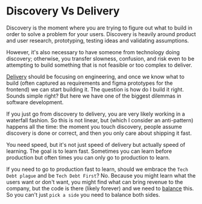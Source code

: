 # Discovery Vs Delivery

Discovery is the moment where you are trying to figure out what to build in order to solve a problem for your users. Discovery is heavily around product and user research, prototyping, testing ideas and validating assumptions.

However, it's also necessary to have someone from technology doing discovery; otherwise, you transfer slowness, confusion, and risk even to be attempting to build something that is not feasible or too complex to deliver.

[Delivery](https://diego-pacheco.blogspot.com/2020/02/multi-track-agile-with-tta.html) should be focusing on engineering, and once we know what to build (often captured as requirements and figma prototypes for the frontend) we can start building it. The question is how do I build it right. Sounds simple right? But here we have one of the biggest dilemmas in software development.

If you just go from discovery to delivery, you are very likely working in a waterfall fashion. So this is not linear, but (which I consider an anti-pattern) happens all the time: the moment you touch discovery, people assume discovery is done or correct, and then you only care about shipping it fast.

You need speed, but it's not just speed of delivery but actually speed of learning. The goal is to learn fast. Sometimes you can learn before production but often times you can only go to production to learn.

If you need to go to production fast to learn, should we embrace the `Tech Debt plague` and be `Tech Debt First`? No. Because you might learn what the users want or don't want, you might find what can bring revenue to the company, but the code is there (likely forever) and we need to [balance](https://diego-pacheco.blogspot.com/2025/03/the-roads-approach.html) this. So you can't just `pick a side` you need to balance both sides.